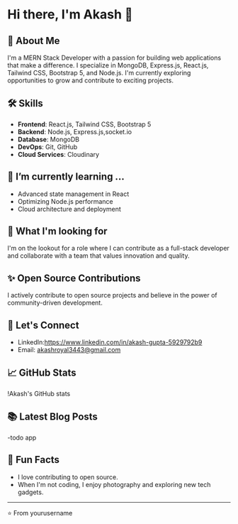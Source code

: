# Hi there, I'm Akash 👋

## 🚀 About Me
I'm a MERN Stack Developer with a passion for building web applications that make a difference. I specialize in MongoDB, Express.js, React.js, Tailwind CSS, Bootstrap 5, and Node.js. I'm currently exploring opportunities to grow and contribute to exciting projects.

## 🛠️ Skills
- **Frontend**: React.js, Tailwind CSS, Bootstrap 5
- **Backend**: Node.js, Express.js,socket.io
- **Database**: MongoDB
- **DevOps**: Git, GitHub
- **Cloud Services**: Cloudinary

## 🌱 I’m currently learning ...
- Advanced state management in React
- Optimizing Node.js performance
- Cloud architecture and deployment

## 💼 What I'm looking for
I'm on the lookout for a role where I can contribute as a full-stack developer and collaborate with a team that values innovation and quality.

## ✨ Open Source Contributions
I actively contribute to open source projects and believe in the power of community-driven development.

## 🤝 Let's Connect
- LinkedIn:https://www.linkedin.com/in/akash-gupta-5929792b9
- Email: akashroyal3443@gmail.com

## 📈 GitHub Stats
!Akash's GitHub stats

## 📚 Latest Blog Posts

-todo app

<!-- BLOG-POST-LIST:END -->

## 🎉 Fun Facts
- I love contributing to open source.
- When I'm not coding, I enjoy photography and exploring new tech gadgets.

---

⭐️ From yourusername
